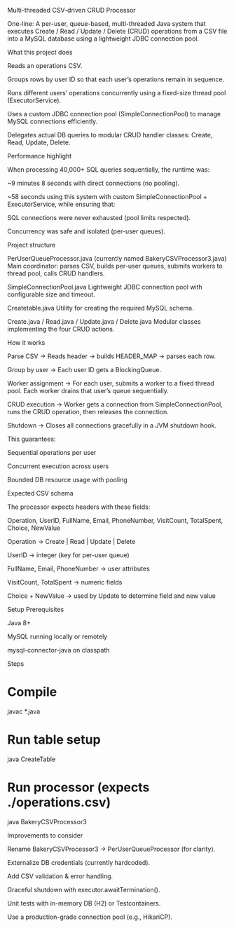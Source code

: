 Multi-threaded CSV-driven CRUD Processor

One-line: A per-user, queue-based, multi-threaded Java system that executes Create / Read / Update / Delete (CRUD) operations from a CSV file into a MySQL database using a lightweight JDBC connection pool.

What this project does

Reads an operations CSV.

Groups rows by user ID so that each user’s operations remain in sequence.

Runs different users’ operations concurrently using a fixed-size thread pool (ExecutorService).

Uses a custom JDBC connection pool (SimpleConnectionPool) to manage MySQL connections efficiently.

Delegates actual DB queries to modular CRUD handler classes: Create, Read, Update, Delete.

Performance highlight 

When processing 40,000+ SQL queries sequentially, the runtime was:

~9 minutes 8 seconds with direct connections (no pooling).

~58 seconds using this system with custom SimpleConnectionPool + ExecutorService, while ensuring that:

SQL connections were never exhausted (pool limits respected).

Concurrency was safe and isolated (per-user queues).

Project structure

PerUserQueueProcessor.java (currently named BakeryCSVProcessor3.java)
Main coordinator: parses CSV, builds per-user queues, submits workers to thread pool, calls CRUD handlers.

SimpleConnectionPool.java
Lightweight JDBC connection pool with configurable size and timeout.

Createtable.java
Utility for creating the required MySQL schema.

Create.java / Read.java / Update.java / Delete.java
Modular classes implementing the four CRUD actions.

How it works

Parse CSV → Reads header → builds HEADER_MAP → parses each row.

Group by user → Each user ID gets a BlockingQueue<Runnable>.

Worker assignment → For each user, submits a worker to a fixed thread pool. Each worker drains that user’s queue sequentially.

CRUD execution → Worker gets a connection from SimpleConnectionPool, runs the CRUD operation, then releases the connection.

Shutdown → Closes all connections gracefully in a JVM shutdown hook.

This guarantees:

Sequential operations per user

Concurrent execution across users

Bounded DB resource usage with pooling

Expected CSV schema

The processor expects headers with these fields:

Operation, UserID, FullName, Email, PhoneNumber, VisitCount, TotalSpent, Choice, NewValue


Operation → Create | Read | Update | Delete

UserID → integer (key for per-user queue)

FullName, Email, PhoneNumber → user attributes

VisitCount, TotalSpent → numeric fields

Choice + NewValue → used by Update to determine field and new value

Setup
Prerequisites

Java 8+

MySQL running locally or remotely

mysql-connector-java on classpath

Steps
# Compile
javac *.java

# Run table setup
java CreateTable

# Run processor (expects ./operations.csv)
java BakeryCSVProcessor3

Improvements to consider

Rename BakeryCSVProcessor3 → PerUserQueueProcessor (for clarity).

Externalize DB credentials (currently hardcoded).

Add CSV validation & error handling.

Graceful shutdown with executor.awaitTermination().

Unit tests with in-memory DB (H2) or Testcontainers.

Use a production-grade connection pool (e.g., HikariCP).

